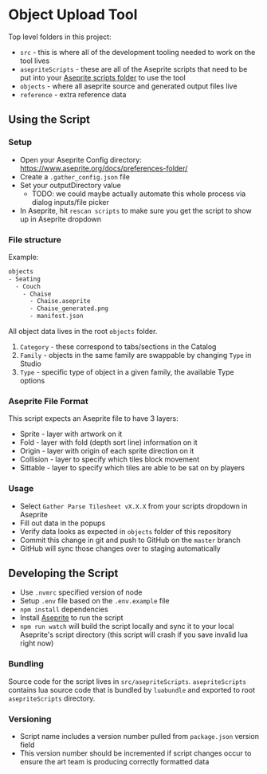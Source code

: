 # Object Upload Tool

Top level folders in this project:

- `src` - this is where all of the development tooling needed to work on the tool lives
- `asepriteScripts` - these are all of the Aseprite scripts that need to be put into your [Aseprite scripts folder](https://community.aseprite.org/t/locate-user-scripts-folder/2170) to use the tool
- `objects` - where all aseprite source and generated output files live
- `reference` - extra reference data

## Using the Script

### Setup

- Open your Aseprite Config directory: https://www.aseprite.org/docs/preferences-folder/
- Create a `.gather_config.json` file
- Set your outputDirectory value
  - TODO: we could maybe actually automate this whole process via dialog inputs/file picker
- In Aseprite, hit `rescan scripts` to make sure you get the script to show up in Aseprite dropdown

### File structure

Example:

```txt
objects
- Seating
  - Couch
    - Chaise
      - Chaise.aseprite
      - Chaise_generated.png
      - manifest.json
```

All object data lives in the root `objects` folder.

1. `Category` - these correspond to tabs/sections in the Catalog
2. `Family` - objects in the same family are swappable by changing `Type` in Studio
3. `Type` - specific type of object in a given family, the available Type options
<!-- 4. `Style` - visual variations per catalog item not tied specifically to color -->

### Aseprite File Format

This script expects an Aseprite file to have 3 layers:

- Sprite - layer with artwork on it
- Fold - layer with fold (depth sort line) information on it
- Origin - layer with origin of each sprite direction on it
- Collision - layer to specify which tiles block movement
- Sittable - layer to specify which tiles are able to be sat on by players

### Usage

- Select `Gather Parse Tilesheet vX.X.X` from your scripts dropdown in Aseprite
- Fill out data in the popups
- Verify data looks as expected in `objects` folder of this repository
- Commit this change in git and push to GitHub on the `master` branch
- GitHub will sync those changes over to staging automatically

## Developing the Script

- Use `.nvmrc` specified version of node
- Setup `.env` file based on the `.env.example` file
- `npm install` dependencies
- Install [Aseprite](https://www.aseprite.org/) to run the script
- `npm run watch` will build the script locally and sync it to your local Aseprite's script directory (this script will crash if you save invalid lua right now)

### Bundling

Source code for the script lives in `src/asepriteScripts`. `asepriteScripts` contains lua source code that is bundled by `luabundle` and exported to root `asepriteScripts` directory.

### Versioning

- Script name includes a version number pulled from `package.json` version field
- This version number should be incremented if script changes occur to ensure the art team is producing correctly formatted data
